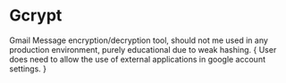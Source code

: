 # Gcrypt
Gmail Message encryption/decryption tool, should not me used in any production environment, purely educational due to weak hashing.
{
 User does need to allow the use of external applications in google account settings.
}

